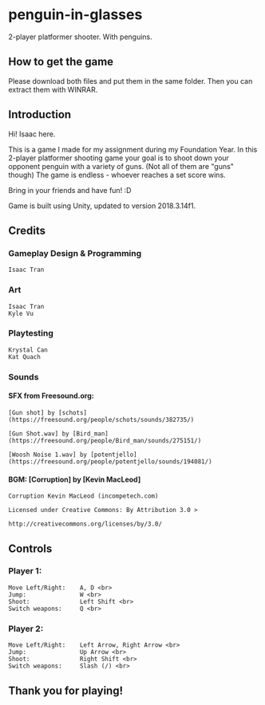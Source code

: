 # penguin-in-glasses
2-player platformer shooter. With penguins. 

## How to get the game
Please download both files and put them in the same folder. Then you can extract them with WINRAR.
    
## Introduction
Hi! Isaac here. 

This is a game I made for my assignment during my Foundation Year.
In this 2-player platformer shooting game your goal is to shoot down your opponent penguin
with a variety of guns. (Not all of them are "guns" though)
The game is endless - whoever reaches a set score wins.

Bring in your friends and have fun! :D

Game is built using Unity, updated to version 2018.3.14f1.

## Credits
### Gameplay Design & Programming <br>
    Isaac Tran 

### Art <br>
    Isaac Tran
    Kyle Vu 

### Playtesting <br>
    Krystal Can 
    Kat Quach 

### Sounds <br>

#### SFX from Freesound.org: <br>

    [Gun shot] by [schots] 
    (https://freesound.org/people/schots/sounds/382735/) 

    [Gun Shot.wav] by [Bird_man] 
    (https://freesound.org/people/Bird_man/sounds/275151/) 

    [Woosh Noise 1.wav] by [potentjello] 
    (https://freesound.org/people/potentjello/sounds/194081/) 
    
#### BGM: [Corruption] by [Kevin MacLeod] <br>

    Corruption Kevin MacLeod (incompetech.com) 

    Licensed under Creative Commons: By Attribution 3.0 >

    http://creativecommons.org/licenses/by/3.0/ 

## Controls <br>
### Player 1: <br>
    Move Left/Right: 	A, D <br>
    Jump: 		        W <br>
    Shoot: 		        Left Shift <br>
    Switch weapons: 	Q <br>
### Player 2: <br>
    Move Left/Right: 	Left Arrow, Right Arrow <br>
    Jump: 		        Up Arrow <br>
    Shoot: 		        Right Shift <br>
    Switch weapons: 	Slash (/) <br>

## Thank you for playing!
